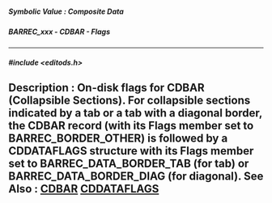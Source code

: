 ##### Symbolic Value : Composite Data
##### BARREC_xxx - CDBAR - Flags
---
##### #include <editods.h>
**Description :**
On-disk flags for CDBAR (Collapsible Sections). For collapsible sections 
indicated by a tab or a tab with a diagonal border, the CDBAR record (with its 
Flags member set to BARREC_BORDER_OTHER) is followed by a CDDATAFLAGS structure 
with its Flags member set to BARREC_DATA_BORDER_TAB (for tab) or 
BARREC_DATA_BORDER_DIAG (for diagonal).
**See Also :**
[CDBAR](D:/md_files/CDBAR.md)
[CDDATAFLAGS](D:/md_files/CDDATAFLAGS.md)
---
